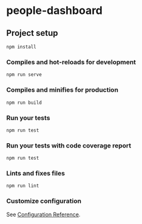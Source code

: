 # people-dashboard

## Project setup

```
npm install
```

### Compiles and hot-reloads for development

```
npm run serve
```

### Compiles and minifies for production

```
npm run build
```

### Run your tests

```
npm run test
```

### Run your tests with code coverage report

```
npm run test
```

### Lints and fixes files

```
npm run lint
```

### Customize configuration

See [Configuration Reference](https://cli.vuejs.org/config/).
